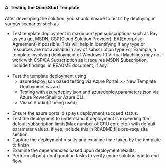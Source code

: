 <br><h4><b>A. Testing the QuickStart Template</b></h4>
<p>After developing the solution, you  should ensure to test it by deploying in various scenarios such as</p>
<ul>
<li>Test template deployment in maximum type  subscriptions such as Pay as you go, MSDN, CSP(Cloud Solution Provider),  EA(Enterprise Agreement) if possible. This will help in identifying if any type  or resources are not available in any of subscription type.For Example, a  template involving deployment of Windows 10 Virtual Machines may not work with  CSP/EA Subscription as it requires MSDN Subscription. Include findings&nbsp; in README document, if any.</li>
<br><li>Test  the template deployment using
  <ul>
    <li>azuredeploy.json based testing via Azure  Portal &gt;&gt; New Template Deployment wizard</li>
    <li>Testing with azuredeploy.json and  azuredeploy.parameters.json via Azure PowerShell or Azure CLI.</li>
    <li>Visual Studio(If being used)</li>
    </ul>
</li>
<br><li>Ensure the azure portal displays deployment succeed status.
<li>Test  the deployment to understand if deployment is exceeding the default  subscription limits(Max number of CPU core etc.) with default parameter values.  If yes, include this in README.file pre-requisite section. 
<li>Capture  the deployment results and examine time taken by the template to finish
<li>Examine  the dependencies based upon deployment results.
<li>Perform  all post-configuration tasks to verify entire solution end to end flow.
</ul>
